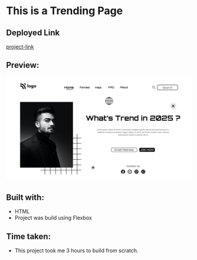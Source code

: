 
# This is a Trending Page

## Deployed Link

[project-link](https://phani-sai-project-01.netlify.app/)

## Preview:

![Desktop view](./1.png)

## Built with:

- HTML
- Project was build using Flexbox 


## Time taken:

- This project took me 3 hours to build from scratch.



